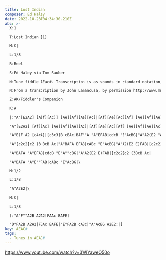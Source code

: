 ```yaml
---
title: Lost Indian
composer: Ed Haley
date: 2022-10-23T04:34:30.210Z
abc: >-
  X:1

  T:Lost Indian [1]

  M:C|

  L:1/8

  R:Reel

  S:Ed Haley via Tom Sauber

  N:Tune fiddle AEac#. Transcription is as sounds in standard notation, not as fingered in scordatura.

  N:From a transcription by John Lamancusa, by permission http://www.mne.psu.edu/lamancusa/tunes.htm

  Z:AK/Fiddler's Companion

  K:A

  |:"A"[E2A2] [A(f][Ac)] [Ae][Af][Ae][Ac]|[Af][Ae][Ac][Af] [Ae][Af][Ae][Ac]|[E2A2] [Af][Ac] [Ae][Af][Ae][Ac]|"E"ABcB "A"AcBA|

  "A"[E2A2] [Af][Ac] [Ae][Af][Ae][Ac]|[Af][Ae][Ac][Af] [Ae][Af][Ae][Ac]|[E2A2] [Af][Ac] [Ae][Af][Ae][Ac]|"E"AcBG "A"A2 [(E2A2]:||

  "A"E)F A2 [c4c4]|[c3c3]B cBAc|BAF""A "A"EFAB|cdcB "E"AcBG|"A"A2(E2 "A"E)""FAB|

  "A"[c2c2]c2 (3 BcB Ac|"A"BAFA EFAB|cABc "E"AcBG|"A"A2(E2 E)FAB|[c2c2]c2 (3BcB Ac|

  "A"BAFA "A"EFAB|cdcB "E"A""cBG|"A"A2(E2 E)FAB|[c2c2]c2 (3BcB Ac|

  "A"BAFA "A"E""FAB|cABc "E"AcBG|\

  M:1/2

  L:1/8

  "A"A2E2|\

  M:C|

  L:1/8

  |:"A"F""A2B A2A2|FAAc BAFE|

  "D"FA2B A2A2|FGAc BAFE|"E"FA2B cABc|"A"AcBG A2E2:|]
key: AEAC#
tags:
  - Tunes in AEAC#
---
```

https://www.youtube.com/watch?v=3WIYaweO50o